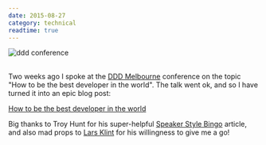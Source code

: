 ```yaml
---
date: 2015-08-27
category: technical
readtime: true
---
```

<img src="/pics/dddconf.jpg" class="img-responsive" alt="ddd conference" />
<br /><br />

<p>Two weeks ago I spoke at the <a href="http://www.dddmelbourne.com/">DDD Melbourne</a> conference on the topic "How to be the best developer in the world". The talk went ok, and so I have turned it into an epic blog post: 
</p>
<p>
<a href="/2015/08/how-to-be-the-best-developer-in-the-world">How to be the best developer in the world</a>
</p>
<p>
Big thanks to Troy Hunt for his super-helpful <a href="http://www.troyhunt.com/2015/06/speaker-style-bingo-10-presentation.html">Speaker Style Bingo</a> article, and also mad props to <a href="http://larsklint.com/">Lars Klint</a> for his willingness to give me a go!</p>